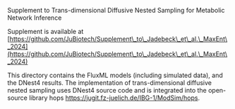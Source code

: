 Supplement to Trans-dimensional Diffusive Nested Sampling for Metabolic Network Inference


Supplement is available at [https://github.com/JuBiotech/Supplement\_to\_Jadebeck\_et\_al.\_MaxEnt\_2024](https://github.com/JuBiotech/Supplement\_to\_Jadebeck\_et\_al.\_MaxEnt\_2024)

This directory contains the FluxML models (including simulated data),
and the DNest4 results. The implementation of trans-dimensional diffusive nested sampling uses DNest4 source code and is integrated into the open-source library hops https://jugit.fz-juelich.de/IBG-1/ModSim/hops.
